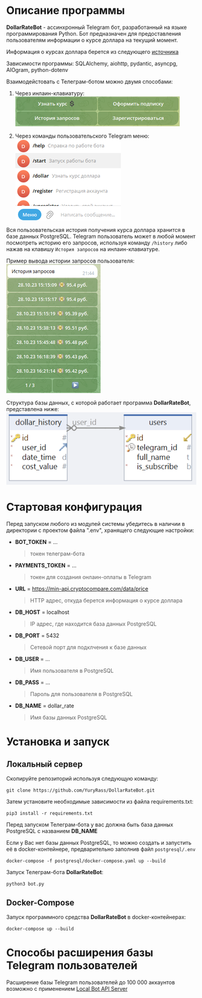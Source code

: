# Описание программы

**DollarRateBot** - ассинхронный Telegram бот, разработанный на языке программирования Python. Бот предназначен для предоставления пользователям информации о курсе доллара на текущий момент.

Информация о курсах доллара берется из следующего [источника](https://min-api.cryptocompare.com/data/price?fsym=USD&tsyms=RUB)

Зависимости программы: SQLAlchemy, aiohttp, pydantic, asyncpg, AIOgram, python-dotenv

Взаимодейстовать с Телеграм-ботом можно двумя способами:

1. Через инлаин-клавиатуру:
![](./readme_images/inline_kb.png)

1. Через команды пользовательского Telegram меню:
![](./readme_images/user_commands.png)

Вся пользовательская история получения курса доллара хранится в базе данных PostgreSQL.
Telegram пользователь может в любой момент посмотреть историю его запросов, используя команду `/history` либо нажав на клавишу `История запросов` на инлаин-клавиатуре.

Пример вывода истории запросов пользователя:
![](./readme_images/history.png)

Структура базы данных, с которой работает программа **DollarRateBot**, представлена ниже:
![](./readme_images/db.png)

# Стартовая конфигурация

Перед запуском любого из модулей системы убедитесь в наличии в директории с проектом файла ".env", хранящего следующие настройки:

* **BOT_TOKEN** = ...
  > токен телеграм-бота
* **PAYMENTS_TOKEN** = ...
  > токен для создания онлаин-оплаты в Telegram
* **URL** = https://min-api.cryptocompare.com/data/price
  > HTTP адрес, откуда берется информация о курсе доллара
* **DB_HOST** = localhost
  > IP адрес, где находится база данных PostgreSQL
* **DB_PORT** = 5432
  > Сетевой порт для подклчения к базе данных
* **DB_USER** = ...
  > Имя пользователя в PostgreSQL
* **DB_PASS** = ...
  > Пароль для пользователя в PostgreSQL
* **DB_NAME** = dollar_rate
  > Имя базы данных PostgreSQL

# Установка и запуск
## Локальный сервер

Скопируйте репозиторий используя следующую команду:
```
git clone https://github.com/YuryRass/DollarRateBot.git
```

Затем установите необходимые зависимости из файла requirements.txt:
```
pip3 install -r requirements.txt
```

Перед запуском Телеграм-бота у вас должна быть база данных PostgreSQL с названием **DB_NAME**

Если у Вас нет базы данных PostgreSQL, то можно создать и запустить её в docker-контейнере, предварительно заполнив файл `postgresql/.env`
```
docker-compose -f postgresql/docker-compose.yaml up --build
```
Запуск Телеграм-бота **DollarRateBot**:
```
python3 bot.py
```

## Docker-Compose

Запуск программного средства **DollarRateBot** в docker-контейнерах:
```
docker-compose up --build
```

# Способы расширения базы Telegram пользователей

Расширение базы Telegram пользователей до 100 000 аккаунтов возможно с применением [Local Bot API Server](https://core.telegram.org/bots/api#using-a-local-bot-api-server)